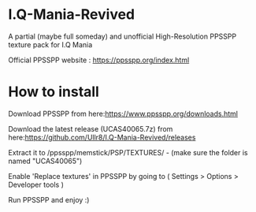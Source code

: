 # I.Q-Mania-Revived
A partial (maybe full someday) and unofficial High-Resolution PPSSPP texture pack for I.Q Mania

Official PPSSPP website : https://ppsspp.org/index.html

# How to install
Download PPSSPP from here:https://www.ppsspp.org/downloads.html

Download the latest release (UCAS40065.7z) from here:https://github.com/Ullr8/I.Q-Mania-Revived/releases

Extract it to /ppsspp/memstick/PSP/TEXTURES/  -  (make sure the folder is named "UCAS40065")

Enable 'Replace textures' in PPSSPP by going to ( Settings > Options > Developer tools )

Run PPSSPP and enjoy :)
